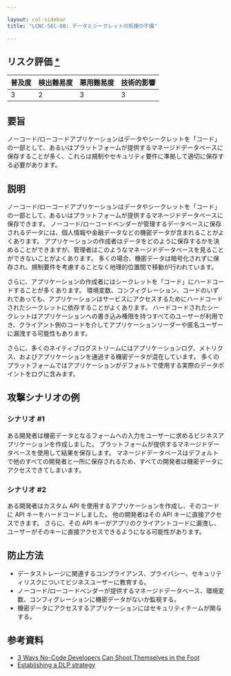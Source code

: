 ```yaml
---

layout: col-sidebar
title: "LCNC-SEC-08: データとシークレットの処理の不備"

---
```


## リスク評価 [*](https://owasp.org/www-project-top-ten/2017/Note_About_Risks)

| 普及度 | 検出難易度 | 悪用難易度 | 技術的影響 |
| --- | --- | --- | --- |
| 3 | 2 | 3 | 3 |

## 要旨

ノーコード/ローコードアプリケーションはデータやシークレットを「コード」の一部として、あるいはプラットフォームが提供するマネージドデータベースに保存することが多く、これらは規制やセキュリティ要件に準拠して適切に保存する必要があります。

## 説明

ノーコード/ローコードアプリケーションはデータやシークレットを「コード」の一部として、あるいはプラットフォームが提供するマネージドデータベースに保存できます。
ノーコード/ローコードベンダーが管理するデータベースに保存されるデータには、個人情報や金融データなどの機密データが含まれることがよくあります。
アプリケーションの作成者はデータをどのように保存するかを決めることができますが、管理者はこのようなマネージドデータベースを見ることができないことがよくあります。
多くの場合、機密データは暗号化されずに保存され、規制要件を考慮することなく地理的位置間で移動が行われています。

さらに、アプリケーションの作成者にはシークレットを「コード」にハードコードすることが多くあります。
環境変数、コンフィグレーション、コードのいずれであっても、アプリケーションはサービスにアクセスするためにハードコードされたシークレットに依存することがよくあります。
ハードコードされたシークレットはアプリケーションへの書き込み権限を持つすべてのユーザーが利用でき、クライアント側のコードを介してアプリケーションリーダーや匿名ユーザーに漏洩する可能性もあります。

さらに、多くのネイティブログストリームにはアプリケーションログ、メトリクス、およびアプリケーションを通過する機密データが混在しています。
多くのプラットフォームではアプリケーションがデフォルトで使用する実際のデータポイントをログに含みます。

## 攻撃シナリオの例

### シナリオ #1

ある開発者は機密データとなるフォームへの入力をユーザーに求めるビジネスアプリケーションを作成しました。
プラットフォームが提供するマネージドデータベースを使用して結果を保存します。
マネージドデータベースはデフォルトで他のすべての開発者と一所に保存されるため、すべての開発者は機密データにアクセスできてしまいます。

### シナリオ #2

ある開発者はカスタム API を使用するアプリケーションを作成し、そのコードに API キーをハードコードしました。
他の開発者はその API キーに直接アクセスできます。
さらに、その API キーがアプリのクライアントコードに漏洩し、ユーザーがそのキーに直接アクセスできるようになる可能性があります。

## 防止方法

- データストレージに関連するコンプライアンス、プライバシー、セキュリティリスクについてビジネスユーザーに教育する。
- ノーコード/ローコードベンダーが提供するマネージドデータベース、環境変数、コンフィグレーションに機密データがないか監視する。
- 機密データにアクセスするアプリケーションにはセキュリティチームが関与する。

## 参考資料

- [3 Ways No-Code Developers Can Shoot Themselves in the Foot](https://www.darkreading.com/dr-tech/3-ways-no-code-developers-can-shoot-themselves-in-the-foot)
- [Establishing a DLP strategy](https://docs.microsoft.com/en-us/power-platform/guidance/adoption/dlp-strategy)
